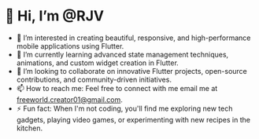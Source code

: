 # 👋 Hi, I’m @RJV

- 👀 I’m interested in creating beautiful, responsive, and high-performance mobile applications using Flutter.
- 🌱 I’m currently learning advanced state management techniques, animations, and custom widget creation in Flutter.
- 💞️ I’m looking to collaborate on innovative Flutter projects, open-source contributions, and community-driven initiatives.
- 📫 How to reach me: Feel free to connect with me email me at [freeworld.creator01@gmail.com](mailto:freeworld.creator01@gmail.com).
- ⚡ Fun fact: When I'm not coding, you'll find me exploring new tech gadgets, playing video games, or experimenting with new recipes in the kitchen.
